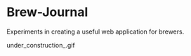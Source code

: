Brew-Journal
============
Experiments in creating a useful web application for brewers.

under_construction_.gif
